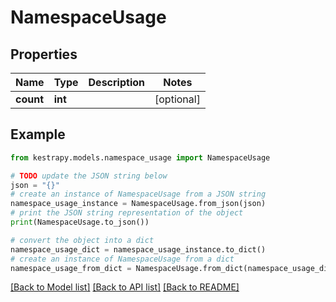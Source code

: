 # NamespaceUsage


## Properties

Name | Type | Description | Notes
------------ | ------------- | ------------- | -------------
**count** | **int** |  | [optional] 

## Example

```python
from kestrapy.models.namespace_usage import NamespaceUsage

# TODO update the JSON string below
json = "{}"
# create an instance of NamespaceUsage from a JSON string
namespace_usage_instance = NamespaceUsage.from_json(json)
# print the JSON string representation of the object
print(NamespaceUsage.to_json())

# convert the object into a dict
namespace_usage_dict = namespace_usage_instance.to_dict()
# create an instance of NamespaceUsage from a dict
namespace_usage_from_dict = NamespaceUsage.from_dict(namespace_usage_dict)
```
[[Back to Model list]](../README.md#documentation-for-models) [[Back to API list]](../README.md#documentation-for-api-endpoints) [[Back to README]](../README.md)


